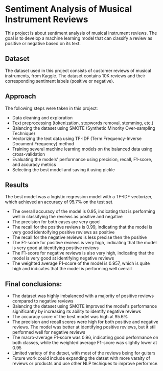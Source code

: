 # Sentiment Analysis of Musical Instrument Reviews

This project is about sentiment analysis of musical instrument reviews. The goal is to develop a machine learning model that can classify a review as positive or negative based on its text.

## Dataset 
The dataset used in this project consists of customer reviews of musical instruments, from Kaggle. The dataset contains 10K reviews and their corresponding sentiment labels (positive or negative).

## Approach
The following steps were taken in this project:
- Data cleaning and exploration
- Text preprocessing (tokenization, stopwords removal, stemming, etc.)
- Balancing the dataset using SMOTE (Synthetic Minority Over-sampling Technique)
- Vectorizing the text data using TF-IDF (Term Frequency-Inverse Document Frequency) method
- Training several machine learning models on the balanced data using cross-validation
- Evaluating the models' performance using precision, recall, F1-score, and accuracy metrics
- Selecting the best model and saving it using pickle

## Results
The best model was a logistic regression model with a TF-IDF vectorizer, which achieved an accuracy of 95.7% on the test set. 
* The overall accuracy of the model is 0.95, indicating that is performing well in classifying the reviews as positive and negative
* The precision for both cases are very good 
* The recall for the positive reviews is 0.99, indicating that the model is very good identoifying positive reviews as positive
* The recall for the negative reviews is less precise then the positive
* The F1-score for positive reviews is very high, indicating that the model is very good at identifying positive reviews
* The F1-score for negative reviews is also very high, indicating that the model is very good at identifying negative reviews
* The weighted average F1-score of the model is 0.957, which is quite high and indicates that the model is performing well overall

## Final conclusions:
* The dataset was highly imbalanced with a majority of positive reviews compared to negative reviews
* Balancing the dataset using SMOTE improved the model's performance significantly by increasing its ability to identify negative reviews
* The accuracy score of the best model was high at 95.6%
* The precision and recall scores were high for both positive and negative reviews. The model was better at identifying positive reviews, but it still performed well for negative reviews
* The macro-average F1-score was 0.96, indicating good performance on both classes, while the weighted average F1-score was slightly lower at 0.95
* Limited variety of the datset, with most of the reviews being for guitars
* Future work could include expanding the datset with more varaity of reviews or products and use other NLP techiques to improve performce.
